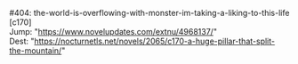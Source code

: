 #404: the-world-is-overflowing-with-monster-im-taking-a-liking-to-this-life [c170] <br/>
Jump: "https://www.novelupdates.com/extnu/4968137/" <br/>
Dest: "https://nocturnetls.net/novels/2065/c170-a-huge-pillar-that-split-the-mountain/"